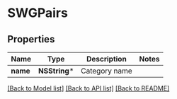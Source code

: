 # SWGPairs

## Properties
Name | Type | Description | Notes
------------ | ------------- | ------------- | -------------
**name** | **NSString*** | Category name | 

[[Back to Model list]](../README.md#documentation-for-models) [[Back to API list]](../README.md#documentation-for-api-endpoints) [[Back to README]](../README.md)


